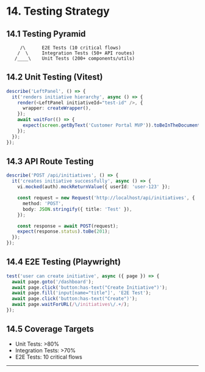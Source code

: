 # 14. Testing Strategy

## 14.1 Testing Pyramid

```
     /\      E2E Tests (10 critical flows)
    /  \     Integration Tests (50+ API routes)
   /____\    Unit Tests (200+ components/utils)
```

## 14.2 Unit Testing (Vitest)

```typescript
describe('LeftPanel', () => {
  it('renders initiative hierarchy', async () => {
    render(<LeftPanel initiativeId="test-id" />, {
      wrapper: createWrapper(),
    });
    await waitFor(() => {
      expect(screen.getByText('Customer Portal MVP')).toBeInTheDocument();
    });
  });
});
```

## 14.3 API Route Testing

```typescript
describe('POST /api/initiatives', () => {
  it('creates initiative successfully', async () => {
    vi.mocked(auth).mockReturnValue({ userId: 'user-123' });

    const request = new Request('http://localhost/api/initiatives', {
      method: 'POST',
      body: JSON.stringify({ title: 'Test' }),
    });

    const response = await POST(request);
    expect(response.status).toBe(201);
  });
});
```

## 14.4 E2E Testing (Playwright)

```typescript
test('user can create initiative', async ({ page }) => {
  await page.goto('/dashboard');
  await page.click('button:has-text("Create Initiative")');
  await page.fill('input[name="title"]', 'E2E Test');
  await page.click('button:has-text("Create")');
  await page.waitForURL(/\/initiatives\/.+/);
});
```

## 14.5 Coverage Targets

- Unit Tests: >80%
- Integration Tests: >70%
- E2E Tests: 10 critical flows

---
